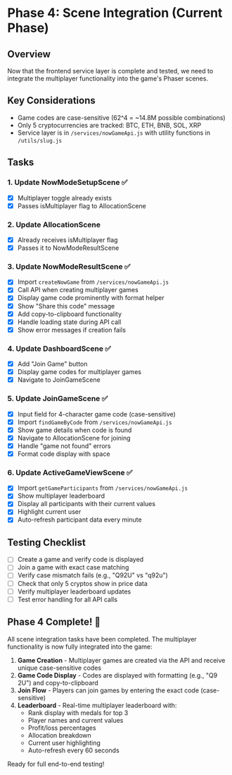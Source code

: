 # Phase 4: Scene Integration (Current Phase)

## Overview
Now that the frontend service layer is complete and tested, we need to integrate the multiplayer functionality into the game's Phaser scenes.

## Key Considerations
- Game codes are case-sensitive (62^4 = ~14.8M possible combinations)
- Only 5 cryptocurrencies are tracked: BTC, ETH, BNB, SOL, XRP
- Service layer is in `/services/nowGameApi.js` with utility functions in `/utils/slug.js`

## Tasks

### 1. Update NowModeSetupScene ✅
- [x] Multiplayer toggle already exists
- [x] Passes isMultiplayer flag to AllocationScene

### 2. Update AllocationScene 
- [x] Already receives isMultiplayer flag
- [x] Passes it to NowModeResultScene

### 3. Update NowModeResultScene ✅
- [x] Import `createNowGame` from `/services/nowGameApi.js`
- [x] Call API when creating multiplayer games
- [x] Display game code prominently with format helper
- [x] Show "Share this code" message
- [x] Add copy-to-clipboard functionality
- [x] Handle loading state during API call
- [x] Show error messages if creation fails

### 4. Update DashboardScene ✅
- [x] Add "Join Game" button
- [x] Display game codes for multiplayer games
- [x] Navigate to JoinGameScene

### 5. Update JoinGameScene ✅
- [x] Input field for 4-character game code (case-sensitive)
- [x] Import `findGameByCode` from `/services/nowGameApi.js`
- [x] Show game details when code is found
- [x] Navigate to AllocationScene for joining
- [x] Handle "game not found" errors
- [x] Format code display with space

### 6. Update ActiveGameViewScene ✅
- [x] Import `getGameParticipants` from `/services/nowGameApi.js`
- [x] Show multiplayer leaderboard
- [x] Display all participants with their current values
- [x] Highlight current user
- [x] Auto-refresh participant data every minute

## Testing Checklist
- [ ] Create a game and verify code is displayed
- [ ] Join a game with exact case matching
- [ ] Verify case mismatch fails (e.g., "Q92U" vs "q92u")
- [ ] Check that only 5 cryptos show in price data
- [ ] Verify multiplayer leaderboard updates
- [ ] Test error handling for all API calls

## Phase 4 Complete! 🎉

All scene integration tasks have been completed. The multiplayer functionality is now fully integrated into the game:

1. **Game Creation** - Multiplayer games are created via the API and receive unique case-sensitive codes
2. **Game Code Display** - Codes are displayed with formatting (e.g., "Q9 2U") and copy-to-clipboard
3. **Join Flow** - Players can join games by entering the exact code (case-sensitive)
4. **Leaderboard** - Real-time multiplayer leaderboard with:
   - Rank display with medals for top 3
   - Player names and current values
   - Profit/loss percentages
   - Allocation breakdown
   - Current user highlighting
   - Auto-refresh every 60 seconds

Ready for full end-to-end testing! 